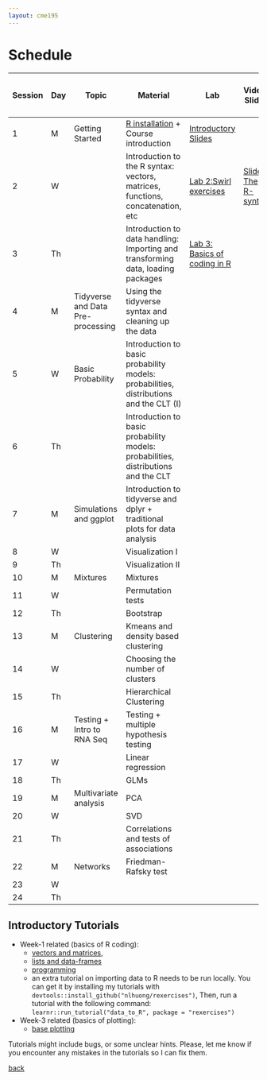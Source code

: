 ```yaml
---
layout: cme195
---
```


# [](#schedule) Schedule

| Session | Day | Topic | Material | Lab | Video/ Slides | Further Material for the discussion |
|-|-|-|-|-|-|-|
| 1 | M | Getting Started | [R installation](./installation) + Course introduction | [Introductory Slides](./assets/lectures/Lecture1_Intro.html)|  |  | 
| 2 | W |  | Introduction to the R syntax: vectors, matrices, functions, concatenation, etc | [Lab 2:Swirl exercises](./assets/lectures/Lab1-setup/Lec1_Exercises.nb.html) | [Slides: The R-syntax](./assets/lectures/Lecture1_IntroCoding.html)| |
| 3 | Th |  | Introduction to data handling: Importing and transforming data, loading packages| [Lab 3: Basics of coding in R](./assets/lectures/Lab1_setup/Lecture1_Intro2Markdown.html)|  |   [Exercise Template](./assets/lectures/Lab1-setup/template-exerciseweek1.Rmd)
| 4 | M | Tidyverse and Data Pre-processing| Using the tidyverse syntax and cleaning up the data |  |  |  |
| 5 | W | Basic Probability | Introduction to basic probability models: probabilities, distributions and the CLT (I) |  |  |  |
| 6 | Th |  | Introduction to basic probability models: probabilities, distributions and the CLT |  |  |  |
| 7 | M | Simulations and ggplot | Introduction to tidyverse and dplyr + traditional plots for data analysis |  |  |  |
| 8 | W |  | Visualization I |  |  |  |
| 9 | Th |  | Visualization II |  |  |  |
| 10 | M | Mixtures | Mixtures |  |  |  |
| 11 | W |  | Permutation tests |  |  |  |
| 12 | Th |  | Bootstrap |  |  |  |
| 13 | M | Clustering | Kmeans and density based clustering |  |  |  |
| 14 | W |  | Choosing the number of clusters |  |  |  |
| 15 | Th |  | Hierarchical Clustering |  |  |  |
| 16 | M | Testing + Intro to RNA Seq | Testing + multiple hypothesis testing |  |  |  |
| 17 | W |  | Linear regression |  |  |  |
| 18 | Th |  | GLMs |  |  |  |
| 19 | M | Multivariate analysis | PCA |  |  |  |
| 20 | W |  | SVD |  |  |  |
| 21 | Th |  | Correlations and tests of associations |  |  |  |
| 22 | M | Networks | Friedman-Rafsky test |  |  |  |
| 23 | W |  |  |  |  |  |
| 24 | Th |  |  |  |  |  |


## [](#tut) Introductory Tutorials

* Week-1 related (basics of R coding):
    + [vectors and matrices](https://cme195.shinyapps.io/vectors_and_matrices/),
    + [lists and data-frames](https://cme195.shinyapps.io/lists_and_data_frames/)
    + [programming](https://cme195.shinyapps.io/programming/)
    +  an extra tutorial on importing data to R needs to be run locally. You can
get it by installing my tutorials with `devtools::install_github("nlhuong/rexercises")`,
Then, run a tutorial with the following command:  
`learnr::run_tutorial("data_to_R", package = "rexercises")`
* Week-3 related (basics of plotting):
    + [base plotting](https://cme195.shinyapps.io/base_plotting/)

Tutorials might include bugs, or some unclear hints. Please, let me know
if you encounter any mistakes in the tutorials so I can fix them.

[back](./)
